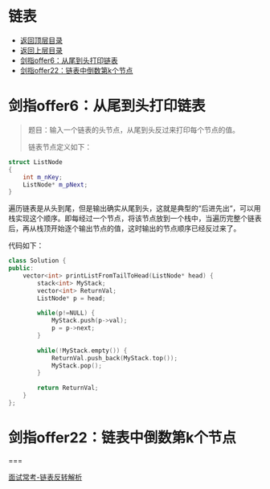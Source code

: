 # 链表

* [返回顶层目录](../../../SUMMARY.md)
* [返回上层目录](../data-structures-and-algorithms.md)
* [剑指offer6：从尾到头打印链表](#剑指offer6：从尾到头打印链表)
* [剑指offer22：链表中倒数第k个节点](#剑指offer22：链表中倒数第k个节点)













# 剑指offer6：从尾到头打印链表

>题目：输入一个链表的头节点，从尾到头反过来打印每个节点的值。
>
>链表节点定义如下：

```c++
struct ListNode
{
	int m_nKey;
	ListNode* m_pNext;
}
```

遍历链表是从头到尾，但是输出确实从尾到头，这就是典型的“后进先出“，可以用栈实现这个顺序。即每经过一个节点，将该节点放到一个栈中，当遍历完整个链表后，再从栈顶开始逐个输出节点的值，这时输出的节点顺序已经反过来了。

代码如下：

```c++
class Solution {
public:
    vector<int> printListFromTailToHead(ListNode* head) {
        stack<int> MyStack;
        vector<int> ReturnVal;
        ListNode* p = head;
        
        while(p!=NULL) {
            MyStack.push(p->val);
            p = p->next;
        }
        
        while(!MyStack.empty()) {
            ReturnVal.push_back(MyStack.top());
            MyStack.pop();
        }
        
        return ReturnVal;
    }
};
```

# 剑指offer22：链表中倒数第k个节点











===

[面试常考-链表反转解析](https://mp.weixin.qq.com/s/zDRnSq_-pXg2iXHmVSDDbA)

